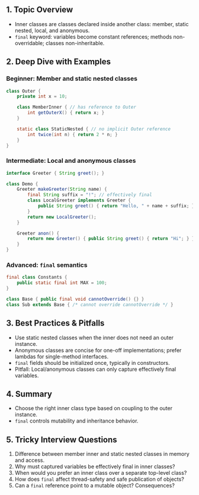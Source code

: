 ## 1. Topic Overview

- Inner classes are classes declared inside another class: member, static nested, local, and anonymous.
- `final` keyword: variables become constant references; methods non-overridable; classes non-inheritable.

## 2. Deep Dive with Examples

### Beginner: Member and static nested classes

```java
class Outer {
    private int x = 10;

    class MemberInner { // has reference to Outer
        int getOuterX() { return x; }
    }

    static class StaticNested { // no implicit Outer reference
        int twice(int n) { return 2 * n; }
    }
}
```

### Intermediate: Local and anonymous classes

```java
interface Greeter { String greet(); }

class Demo {
    Greeter makeGreeter(String name) {
        final String suffix = "!"; // effectively final
        class LocalGreeter implements Greeter {
            public String greet() { return "Hello, " + name + suffix; }
        }
        return new LocalGreeter();
    }

    Greeter anon() {
        return new Greeter() { public String greet() { return "Hi"; } };
    }
}
```

### Advanced: `final` semantics

```java
final class Constants {
    public static final int MAX = 100;
}

class Base { public final void cannotOverride() {} }
class Sub extends Base { /* cannot override cannotOverride */ }
```

## 3. Best Practices & Pitfalls

- Use static nested classes when the inner does not need an outer instance.
- Anonymous classes are concise for one-off implementations; prefer lambdas for single-method interfaces.
- `final` fields should be initialized once, typically in constructors.
- Pitfall: Local/anonymous classes can only capture effectively final variables.

## 4. Summary

- Choose the right inner class type based on coupling to the outer instance.
- `final` controls mutability and inheritance behavior.

## 5. Tricky Interview Questions

1. Difference between member inner and static nested classes in memory and access.
2. Why must captured variables be effectively final in inner classes?
3. When would you prefer an inner class over a separate top-level class?
4. How does `final` affect thread-safety and safe publication of objects?
5. Can a `final` reference point to a mutable object? Consequences?

